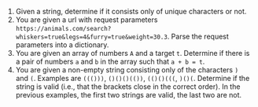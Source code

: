 1. Given a string, determine if it consists only of unique characters or not.
2. You are given a url with request parameters `https://animals.com/search?whiskers=true&legs=4&furry=true&weight=30.3`. Parse the request parameters into a dictionary.
3. You are given an array of numbers `A` and a target `t`. Determine if there is a pair of numbers `a` and `b` in the array such that `a + b = t`.
4. You are given a non-empty string consisting only of the characters `)` and `(`. Examples are `((()))`, `()()()(())`, `(()()(((`, `)()(`. Determine if the string is valid (i.e., that the brackets close in the correct order). In the previous examples, the first two strings are valid, the last two are not.
